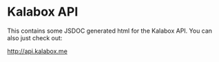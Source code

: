 Kalabox API
===================

This contains some JSDOC generated html for the Kalabox API. You can also just check out:

http://api.kalabox.me

